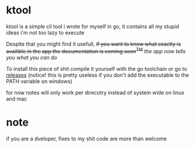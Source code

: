 # ktool

ktool is a simple cli tool i wrote for myself in go,
it contains all my stupid ideas i'm not too lazy to execute 

Despite that you might find it usefull,
~~if you want to know what exactly is availible in the app the documentation is coming soon<sup>TM</sup>~~ *the app now tells you what you can do*

To install this piece of shit compile it yourself with the go toolchain or go to [releases](https://github.com/kociumba/ktool/releases) (notice! this is pretty useless if you don't add the executable to the PATH variable on windows)


for now notes will only work per direcotry instead of system wide on linux and mac 


# note

if you are a dveloper, fixes to my shit code are more than welcome
